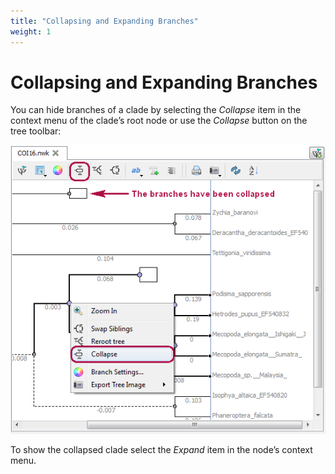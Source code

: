 ```yaml
---
title: "Collapsing and Expanding Branches"
weight: 1
---
```



# Collapsing and Expanding Branches

You can hide branches of a clade by selecting the _Collapse_ item in the context menu of the clade’s root node or use the _Collapse_ button on the tree toolbar:


![](/images/65929743/65929744.png)

To show the collapsed clade select the _Expand_ item in the node’s context menu.

